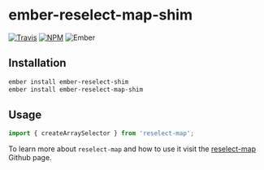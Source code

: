 # ember-reselect-map-shim

[![Travis][ci-img]][ci-url] [![NPM][npm-img]][npm-url] ![Ember][ember-img]

## Installation

```bash
ember install ember-reselect-shim
ember install ember-reselect-map-shim
```

## Usage

```js
import { createArraySelector } from 'reselect-map';
```

To learn more about `reselect-map` and how to use it visit the [reselect-map](https://github.com/heyimalex/reselect-map) Github page.

[ci-img]: https://img.shields.io/travis/ember-redux/ember-reselect-map-shim.svg "Travis CI Build Status"
[ci-url]: https://travis-ci.org/ember-redux/ember-reselect-map-shim
[ember-img]: https://img.shields.io/badge/ember-1.13.13+-green.svg "Ember 1.13.13+"
[npm-img]: https://img.shields.io/npm/v/ember-reselect-map-shim.svg "NPM Version"
[npm-url]: https://www.npmjs.com/package/ember-reselect-map-shim
